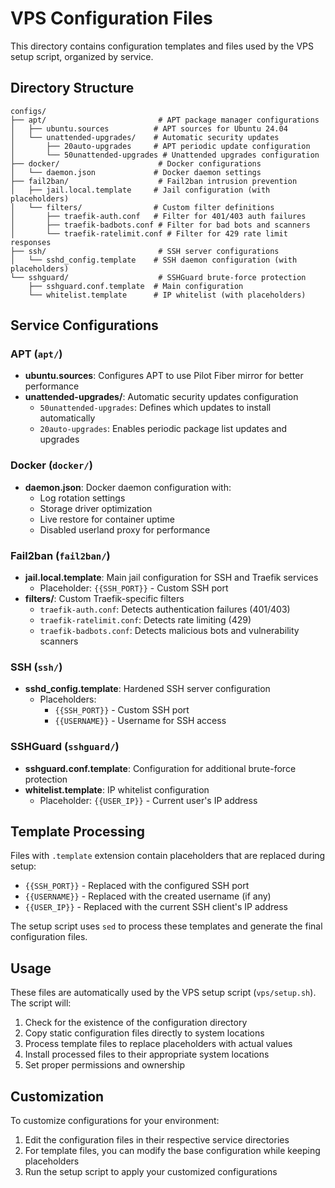 # VPS Configuration Files

This directory contains configuration templates and files used by the VPS setup script, organized by service.

## Directory Structure

```
configs/
├── apt/                         # APT package manager configurations
│   ├── ubuntu.sources          # APT sources for Ubuntu 24.04
│   └── unattended-upgrades/    # Automatic security updates
│       ├── 20auto-upgrades     # APT periodic update configuration
│       └── 50unattended-upgrades # Unattended upgrades configuration
├── docker/                      # Docker configurations
│   └── daemon.json             # Docker daemon settings
├── fail2ban/                    # Fail2ban intrusion prevention
│   ├── jail.local.template     # Jail configuration (with placeholders)
│   └── filters/                # Custom filter definitions
│       ├── traefik-auth.conf   # Filter for 401/403 auth failures
│       ├── traefik-badbots.conf # Filter for bad bots and scanners
│       └── traefik-ratelimit.conf # Filter for 429 rate limit responses
├── ssh/                         # SSH server configurations
│   └── sshd_config.template    # SSH daemon configuration (with placeholders)
└── sshguard/                    # SSHGuard brute-force protection
    ├── sshguard.conf.template  # Main configuration
    └── whitelist.template      # IP whitelist (with placeholders)
```

## Service Configurations

### APT (`apt/`)
- **ubuntu.sources**: Configures APT to use Pilot Fiber mirror for better performance
- **unattended-upgrades/**: Automatic security updates configuration
  - `50unattended-upgrades`: Defines which updates to install automatically
  - `20auto-upgrades`: Enables periodic package list updates and upgrades

### Docker (`docker/`)
- **daemon.json**: Docker daemon configuration with:
  - Log rotation settings
  - Storage driver optimization
  - Live restore for container uptime
  - Disabled userland proxy for performance

### Fail2ban (`fail2ban/`)
- **jail.local.template**: Main jail configuration for SSH and Traefik services
  - Placeholder: `{{SSH_PORT}}` - Custom SSH port
- **filters/**: Custom Traefik-specific filters
  - `traefik-auth.conf`: Detects authentication failures (401/403)
  - `traefik-ratelimit.conf`: Detects rate limiting (429)
  - `traefik-badbots.conf`: Detects malicious bots and vulnerability scanners

### SSH (`ssh/`)
- **sshd_config.template**: Hardened SSH server configuration
  - Placeholders:
    - `{{SSH_PORT}}` - Custom SSH port
    - `{{USERNAME}}` - Username for SSH access

### SSHGuard (`sshguard/`)
- **sshguard.conf.template**: Configuration for additional brute-force protection
- **whitelist.template**: IP whitelist configuration
  - Placeholder: `{{USER_IP}}` - Current user's IP address

## Template Processing

Files with `.template` extension contain placeholders that are replaced during setup:
- `{{SSH_PORT}}` - Replaced with the configured SSH port
- `{{USERNAME}}` - Replaced with the created username (if any)
- `{{USER_IP}}` - Replaced with the current SSH client's IP address

The setup script uses `sed` to process these templates and generate the final configuration files.

## Usage

These files are automatically used by the VPS setup script (`vps/setup.sh`). The script will:
1. Check for the existence of the configuration directory
2. Copy static configuration files directly to system locations
3. Process template files to replace placeholders with actual values
4. Install processed files to their appropriate system locations
5. Set proper permissions and ownership

## Customization

To customize configurations for your environment:
1. Edit the configuration files in their respective service directories
2. For template files, you can modify the base configuration while keeping placeholders
3. Run the setup script to apply your customized configurations